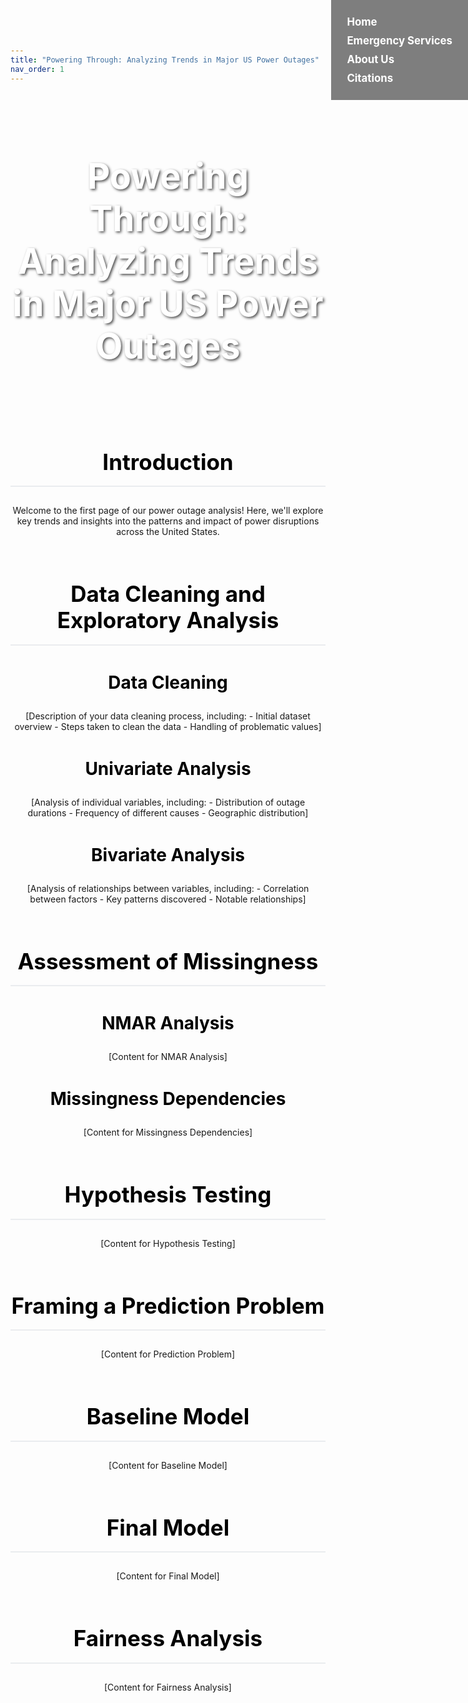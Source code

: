 ```yaml
---
title: "Powering Through: Analyzing Trends in Major US Power Outages"
nav_order: 1
---
```


<style>
  /* Background Image Section (Placed at the top) */
  .background-image {
    background-image: url("https://img-s-msn-com.akamaized.net/tenant/amp/entityid/AA1ocY7c.img?w=768&h=512&m=6"); /* Added the header image URL */
    background-size: cover;   /* Ensures the image covers the entire area */
    background-position: center; /* Centers the background image */
    height: 400px; /* Adjust the height as necessary */
    text-align: center; /* Centers the text inside the banner */
    color: white; /* Makes text white for contrast */
    padding-top: 100px; /* Adjusts the top padding to position the title better */
    margin-bottom: 2em;
    position: relative;
  }

  /* Title Style on Top of the Image */
  .background-image h1 {
    font-size: 4em;
    text-shadow: 2px 2px 4px rgba(0, 0, 0, 0.7); /* Adds shadow for better visibility */
    font-weight: bold;
    margin: 0;
  }

  /* Navigation Bar - Positioned at the Top Right */
  .navbar {
    position: fixed;
    top: 0;
    right: 0;
    padding: 15px;
    background-color: rgba(0, 0, 0, 0.5); /* Dark background to contrast with white text */
    z-index: 1000;
    display: flex;
    flex-direction: column;
  }

  .navbar ul {
    list-style-type: none;
    padding: 0;
    margin: 0;
  }

  .navbar li {
    margin: 10px 0; /* Vertical spacing between links */
  }

  .navbar a {
    text-decoration: none;
    color: white; /* White text color */
    font-size: 1.2em;
    font-weight: bold;
    padding: 10px;
  }

  .navbar a:hover {
    background-color: #f39c12;
    color: black;
    border-radius: 5px;
  }

  /* Header Style for Sections (e.g., Introduction, Emergency Services, etc.) */
  h2 {
    margin-top: 2em;
    padding-bottom: 0.5em;
    border-bottom: 2px solid #eaecef;
    text-align: center;
    color: black;
    font-size: 2.5em;
    font-weight: bold;
  }

  /* Subsection Titles (h3) - Black Text */
  h3 {
    margin-top: 1.5em;
    color: black;
    text-align: center;
    font-size: 2em;
  }

  /* Body Text - Centered */
  .content-section {
    text-align: center;
    margin-top: 60px; /* To prevent content from being hidden under the navbar */
  }

  /* Add padding for body content to avoid overlap with the fixed navbar */
  body {
    padding-top: 60px; /* Adjusted padding to fit the fixed navbar */
  }

  /* Responsive Design for Mobile and Tablet */
  @media (max-width: 768px) {
    /* Adjust the background image height and title font size for smaller screens */
    .background-image {
      height: 300px; /* Reduce height for smaller devices */
      padding-top: 50px; /* Reduce top padding for mobile */
    }

    .background-image h1 {
      font-size: 2.5em; /* Smaller title font size for mobile */
    }

    /* Adjust navbar to display horizontally on smaller screens */
    .navbar {
      position: static;
      width: 100%; /* Make the navbar full-width */
      flex-direction: row;
      justify-content: space-around; /* Space out navbar links */
      padding: 10px 0;
    }

    .navbar li {
      margin: 0 10px; /* Horizontal spacing between navbar items */
    }

    .navbar a {
      font-size: 1em; /* Smaller text size for navbar links */
    }

    /* Adjust content section margins */
    .content-section {
      margin-top: 20px; /* Less space on top */
    }
  }

  /* Further adjustments for very small screens (mobile-first) */
  @media (max-width: 480px) {
    .background-image h1 {
      font-size: 2em; /* Smaller title font size for very small screens */
    }

    .navbar a {
      font-size: 0.9em; /* Even smaller text size for very small screens */
    }
  }
</style>

<!-- Background Image Section -->
<div class="background-image">
  <h1>Powering Through: Analyzing Trends in Major US Power Outages</h1>
</div>

<!-- Navigation Bar (Fixed at Top Right) -->
<nav class="navbar">
  <ul>
    <li><a href="#home">Home</a></li>
    <li><a href="#emergency_services">Emergency Services</a></li>
    <li><a href="#about_us">About Us</a></li>
    <li><a href="#citations">Citations</a></li>
  </ul>
</nav>

<!-- Content Sections -->
<div class="content-section">
  <h2 id="home">Introduction</h2>
  <p>Welcome to the first page of our power outage analysis! Here, we'll explore key trends and insights into the patterns and impact of power disruptions across the United States.</p>

  <h2 id="data_cleaning">Data Cleaning and Exploratory Analysis</h2>

  <h3>Data Cleaning</h3>
  <p>[Description of your data cleaning process, including:
    - Initial dataset overview
    - Steps taken to clean the data
    - Handling of problematic values]</p>

  <h3>Univariate Analysis</h3>
  <p>[Analysis of individual variables, including:
    - Distribution of outage durations
    - Frequency of different causes
    - Geographic distribution]</p>

  <h3>Bivariate Analysis</h3>
  <p>[Analysis of relationships between variables, including:
    - Correlation between factors
    - Key patterns discovered
    - Notable relationships]</p>

  <h2 id="missingness">Assessment of Missingness</h2>

  <h3>NMAR Analysis</h3>
  <p>[Content for NMAR Analysis]</p>

  <h3>Missingness Dependencies</h3>
  <p>[Content for Missingness Dependencies]</p>

  <h2 id="hypothesis">Hypothesis Testing</h2>
  <p>[Content for Hypothesis Testing]</p>

  <h2>Framing a Prediction Problem</h2>
  <p>[Content for Prediction Problem]</p>

  <h2>Baseline Model</h2>
  <p>[Content for Baseline Model]</p>

  <h2 id="predictive">Final Model</h2>
  <p>[Content for Final Model]</p>

  <h2>Fairness Analysis</h2>
  <p>[Content for Fairness Analysis]</p>

</div>
